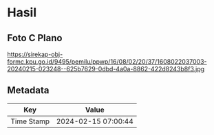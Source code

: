# Hasil

## Foto C Plano

https://sirekap-obj-formc.kpu.go.id/9495/pemilu/ppwp/16/08/02/20/37/1608022037003-20240215-023248--625b7629-0dbd-4a0a-8862-422d8243b8f3.jpg


## Metadata

| Key        | Value               |
| ---------- | ------------------- |
| Time Stamp | 2024-02-15 07:00:44 |




